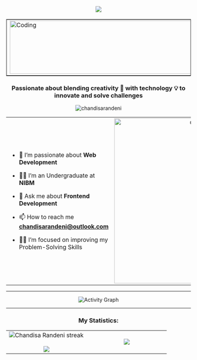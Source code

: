 <h1 align="center">
    <img src="https://readme-typing-svg.herokuapp.com/?font=Righteous&size=30&center=true&vCenter=true&width=500&height=70&duration=4000&lines=Loading...;+Hello+there+👋;+Welcome+to+My+GitHub+Profile+🦑;+I'm+Chandisa+Randeni+🤖;" />
</h1>
<table align="center" border="none" width="50%">
  <td>
    <img align="center" alt="Coding" src="https://github.com/user-attachments/assets/f7fcd47c-0e01-44b7-8f72-46d490bc7579" width="800" height="145">
    <!--width="875" height="145"-->
  </td>
</table>
<h3 align="center">Passionate about blending creativity 🎨 with technology 💡 to innovate and solve challenges</h3>
<p align="center"><img src="https://komarev.com/ghpvc/?username=chandisarandeni&label=Profile%20views&color=0e75b6&style=flat" alt="chandisarandeni" /></p>

<table align="center">
<tr border="none">
<td width="50%" align="left">

- 🌱 I’m passionate about **Web Development**

- 🧑‍🎓 I’m an Undergraduate at **NIBM**

- 💬 Ask me about **Frontend Development**

- 📫 How to reach me **chandisarandeni@outlook.com**

- 🧑‍💻 I’m focused on improving my Problem-Solving Skills



</td>
<td width="50%" align="center">
  <img align="center" alt="Coding" width="450" src="https://github.com/user-attachments/assets/1080dfff-3922-44d0-ac8a-525691fbc93d">
</td>
</tr>
</table>

---

<p align="center">
  <img src="https://github-readme-activity-graph.vercel.app/graph?username=chandisarandeni&bg_color=0d1117&color=ffffff&line=ffa500&point=00ff00&hide_border=true" alt="Activity Graph">
</p>

---

<h3 align="center">My Statistics:</h3>
<p align="center">
<table align="center">
<tr border="none">
<td width="50%" align="center">
  <img title="🔥 Get streak stats for your profile at git.io/streak-stats" alt="Chandisa Randeni streak" src="https://github-readme-streak-stats.herokuapp.com/?user=chandisarandeni&theme=dark&hide_border=false" /> 
  <br></br>
  <!--Changed-->
  <img align="center" src="https://github-readme-stats.vercel.app/api?username=chandisarandeni&theme=dark&show_icons=true&count_private=true&title_color=ff8c00&icon_color=ff8c00&text_color=ffffff&bg_color=0d1117" />

  
</td>
<td width="50%" align="center">
  <img align="center" src="https://github-readme-stats.anuraghazra1.vercel.app/api/top-langs/?username=chandisarandeni&theme=dark&hide_border=false&no-bg=true&no-frame=true&langs_count=10"/>
</td>
</tr>
</table>







